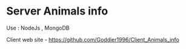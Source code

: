 # Server Animals info

Use : NodeJs , MongoDB

Client web site - https://github.com/Goddier1996/Client_Animals_info
 
 
 
